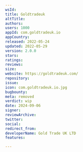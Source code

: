 ```yaml
---
wsId: 
title: Goldtradeuk
altTitle: 
authors: 
users: 1000
appId: com.goldtradeuk.io
appCountry: 
released: 2022-05-24
updated: 2022-05-29
version: 2.0.0
stars: 
ratings: 
reviews: 
size: 
website: https://goldtradeuk.com/
repository: 
issue: 
icon: com.goldtradeuk.io.jpg
bugbounty: 
meta: removed
verdict: wip
date: 2024-09-06
signer: 
reviewArchive: 
twitter: 
social: 
redirect_from: 
developerName: Gold Trade UK LTD
features: 

---
```


